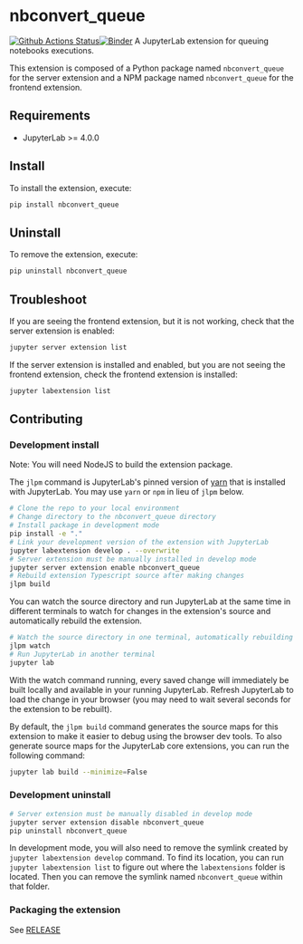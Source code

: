 # nbconvert_queue

[![Github Actions Status](https://github.com/github_username/nbconvert_queue/workflows/Build/badge.svg)](https://github.com/github_username/nbconvert_queue/actions/workflows/build.yml)[![Binder](https://mybinder.org/badge_logo.svg)](https://mybinder.org/v2/gh/github_username/nbconvert_queue/main?urlpath=lab)
A JupyterLab extension for queuing notebooks executions.

This extension is composed of a Python package named `nbconvert_queue`
for the server extension and a NPM package named `nbconvert_queue`
for the frontend extension.

## Requirements

- JupyterLab >= 4.0.0

## Install

To install the extension, execute:

```bash
pip install nbconvert_queue
```

## Uninstall

To remove the extension, execute:

```bash
pip uninstall nbconvert_queue
```

## Troubleshoot

If you are seeing the frontend extension, but it is not working, check
that the server extension is enabled:

```bash
jupyter server extension list
```

If the server extension is installed and enabled, but you are not seeing
the frontend extension, check the frontend extension is installed:

```bash
jupyter labextension list
```

## Contributing

### Development install

Note: You will need NodeJS to build the extension package.

The `jlpm` command is JupyterLab's pinned version of
[yarn](https://yarnpkg.com/) that is installed with JupyterLab. You may use
`yarn` or `npm` in lieu of `jlpm` below.

```bash
# Clone the repo to your local environment
# Change directory to the nbconvert_queue directory
# Install package in development mode
pip install -e "."
# Link your development version of the extension with JupyterLab
jupyter labextension develop . --overwrite
# Server extension must be manually installed in develop mode
jupyter server extension enable nbconvert_queue
# Rebuild extension Typescript source after making changes
jlpm build
```

You can watch the source directory and run JupyterLab at the same time in different terminals to watch for changes in the extension's source and automatically rebuild the extension.

```bash
# Watch the source directory in one terminal, automatically rebuilding when needed
jlpm watch
# Run JupyterLab in another terminal
jupyter lab
```

With the watch command running, every saved change will immediately be built locally and available in your running JupyterLab. Refresh JupyterLab to load the change in your browser (you may need to wait several seconds for the extension to be rebuilt).

By default, the `jlpm build` command generates the source maps for this extension to make it easier to debug using the browser dev tools. To also generate source maps for the JupyterLab core extensions, you can run the following command:

```bash
jupyter lab build --minimize=False
```

### Development uninstall

```bash
# Server extension must be manually disabled in develop mode
jupyter server extension disable nbconvert_queue
pip uninstall nbconvert_queue
```

In development mode, you will also need to remove the symlink created by `jupyter labextension develop`
command. To find its location, you can run `jupyter labextension list` to figure out where the `labextensions`
folder is located. Then you can remove the symlink named `nbconvert_queue` within that folder.

### Packaging the extension

See [RELEASE](RELEASE.md)
